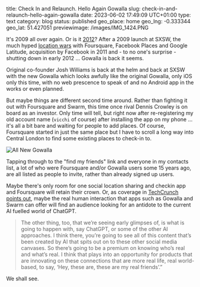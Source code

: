 title: Check In and Relaunch. Hello Again Gowalla
slug: check-in-and-relaunch-hello-again-gowalla
date: 2023-06-02 17:49:09 UTC+01:00
type: text
category: blog
status: published
geo_place: home
geo_lng: -0.333344
geo_lat: 51.427051
previewimage: /images/IMG_1424.PNG

It's 2009 all over again. Or is it [2012](/2012/03/12/check-in-get-acquired-check-out-farewell-gowalla/)? After a 2009 launch at SXSW, the much hyped [location wars](/2010/04/21/fighting-geobabel-on-two-fronts/) with Foursquare, Facebook Places and Google Latitude, acquisition by Facebook in 2011 and - to no one's surprise - shutting down in early 2012 ... Gowalla is back it seems.

Original co-founder Josh Williams is back at the helm and back at SXSW with the new Gowalla which looks awfully like the original Gowalla, only iOS only this time, with no web prescence to speak of and no Android app in the works or even planned.

But maybe things are different second time around. Rather than fighting it out with Foursquare and Swarm, this time once rival Dennis Crowley is on board as an investor. Only time will tell, but right now after re-registering my old account name (`vicchi` of course) after installing the app on my phone ... it's all a bit bare and waiting for people to add places. Of course, Foursquare started in just the same place but I have to scroll a long way into Central London to find some existing places to check-in to.

<!-- TEASER_END -->

![All New Gowalla](/images/IMG_1424.PNG)

Tapping through to the "find my friends" link and everyone in my contacts list, a lot of who were Foursquare and/or Gowalla users some 15 years ago, are all listed as people to invite, rather than already signed up users.

Maybe there's only room for one social location sharing and checkin app and Foursquare will retain their crown. Or, as coverage in [TechCrunch points out](https://techcrunch.com/2023/03/10/gowalla-location-based-social-app/), maybe the real human interaction that apps such as Gowalla and Swarm can offer will find an audience looking for an antidote to the current AI fuelled world of ChatGPT.

> The other thing, too, that we’re seeing early glimpses of, is what is going to happen with, say ChatGPT, or some of the other AI approaches. I think there, you’re going to see all of this content that’s been created by AI that spits out on to these other social media canvases. So there’s going to be a premium on knowing who’s real and what’s real. I think that plays into an opportunity for products that are innovating on these connections that are more real life, real world-based, to say, ‘Hey, these are, these are my real friends’.”

We shall see.
